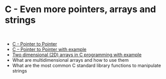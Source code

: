 <h1>C - Even more pointers, arrays and strings</h1>
</br>
<ul>
<li><a href="https://alx-intranet.hbtn.io/rltoken/eyikXPg7ZxCAEuWklB6xtQ">C - Pointer to Pointer</a></li>
<li><a href="https://alx-intranet.hbtn.io/rltoken/ojr7OUUm2I-MULE4lWlrkg">C – Pointer to Pointer with example</a></li>
<li><a href="https://alx-intranet.hbtn.io/rltoken/Dx9nIBRj68sRBGe2NRI_aQ">Two dimensional (2D) arrays in C programming with example</a></li>
<li>What are multidimensional arrays and how to use them</li>
<li>What are the most common C standard library functions to manipulate strings</li>
</ul>
